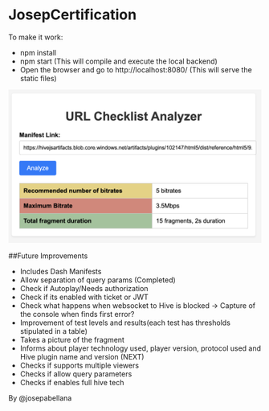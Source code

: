 # JosepCertification


To make it work:

- npm install
- npm start (This will compile and execute the local backend)
- Open the browser and go to http://localhost:8080/ (This will serve the static files)

![Current Version](./assets/Screenshot%202023-06-10%20at%2020.00.44.png)

##Future Improvements

- Includes Dash Manifests
- Allow separation of query params (Completed)
- Check if Autoplay/Needs authorization
- Check if its enabled with ticket or JWT
- Check what happens when websocket to Hive is blocked -> Capture of the console when finds first error?
- Improvement of test levels and results(each test has thresholds stipulated in a table)
- Takes a picture of the fragment
- Informs about player technology used, player version, protocol used and Hive plugin name and version (NEXT)
- Checks if supports multiple viewers
- Checks if allow query parameters
- Checks if enables full hive tech

By @josepabellana
